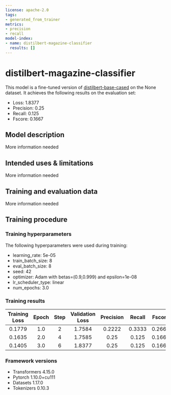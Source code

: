 ```yaml
---
license: apache-2.0
tags:
- generated_from_trainer
metrics:
- precision
- recall
model-index:
- name: distilbert-magazine-classifier
  results: []
---
```


<!-- This model card has been generated automatically according to the information the Trainer had access to. You
should probably proofread and complete it, then remove this comment. -->

# distilbert-magazine-classifier

This model is a fine-tuned version of [distilbert-base-cased](https://huggingface.co/distilbert-base-cased) on the None dataset.
It achieves the following results on the evaluation set:
- Loss: 1.8377
- Precision: 0.25
- Recall: 0.125
- Fscore: 0.1667

## Model description

More information needed

## Intended uses & limitations

More information needed

## Training and evaluation data

More information needed

## Training procedure

### Training hyperparameters

The following hyperparameters were used during training:
- learning_rate: 5e-05
- train_batch_size: 8
- eval_batch_size: 8
- seed: 42
- optimizer: Adam with betas=(0.9,0.999) and epsilon=1e-08
- lr_scheduler_type: linear
- num_epochs: 3.0

### Training results

| Training Loss | Epoch | Step | Validation Loss | Precision | Recall | Fscore |
|:-------------:|:-----:|:----:|:---------------:|:---------:|:------:|:------:|
| 0.1779        | 1.0   | 2    | 1.7584          | 0.2222    | 0.3333 | 0.2667 |
| 0.1635        | 2.0   | 4    | 1.7585          | 0.25      | 0.125  | 0.1667 |
| 0.1405        | 3.0   | 6    | 1.8377          | 0.25      | 0.125  | 0.1667 |


### Framework versions

- Transformers 4.15.0
- Pytorch 1.10.0+cu111
- Datasets 1.17.0
- Tokenizers 0.10.3
